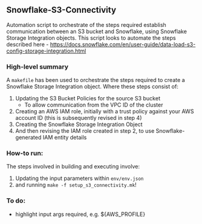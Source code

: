 ## Snowflake-S3-Connectivity

Automation script to orchestrate of the steps required establish communication between an S3 bucket and Snowflake, using Snowflake Storage Integration objects. This script looks to automate the steps described here - https://docs.snowflake.com/en/user-guide/data-load-s3-config-storage-integration.html

### High-level summary

A `makefile` has been used to orchestrate the steps required to create a Snowflake Storage Integration object. Where these steps consist of:

1) Updating the S3 Bucket Policies for the source S3 bucket
    * To allow communication from the VPC ID of the  cluster
2) Creating an AWS IAM role, initially with a trust policy against your AWS account ID (this is subsequently revised in step 4)
3) Creating the Snowflake Storage Integration Object
4) And then revising the IAM role created in step 2, to use Snowflake-generated IAM entity details

### How-to run:

The steps involved in building and executing involve:

1) Updating the input parameters within `env/env.json`
2) and running `make -f setup_s3_connectivity.mk`!

### To do:

* highlight input args required, e.g. ${AWS_PROFILE}
